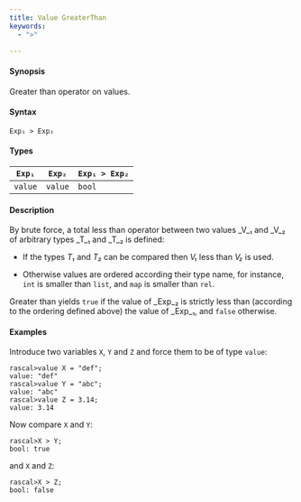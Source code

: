 ```yaml
---
title: Value GreaterThan
keywords:
  - ">"

---
```


#### Synopsis

Greater than operator on values.

#### Syntax

`Exp₁ > Exp₂`

#### Types


| `Exp₁` | `Exp₂` | `Exp₁ > Exp₂` |
| --- | --- | --- |
| `value`   |  `value`  | `bool`               |


#### Description

By brute force, a total less than operator between two values _V_₁ and _V_₂ of arbitrary types _T_₁ and _T_₂ is defined:

*  If the types _T₁_ and _T₂_ can be compared then _V₁_ less than _V₂_ is used.

*  Otherwise values are ordered according their type name, for instance, `int` is smaller than `list`, and `map` is smaller than `rel`.


Greater than yields `true` if the value of _Exp_₂ is strictly less
than (according to the ordering defined above) the value of _Exp_₁, and `false` otherwise.

#### Examples

Introduce two variables `X`, `Y` and `Z` and force them to be of type `value`:

```rascal-shell ,continue
rascal>value X = "def";
value: "def"
rascal>value Y = "abc";
value: "abc"
rascal>value Z = 3.14;
value: 3.14
```
Now compare `X` and `Y`:

```rascal-shell ,continue
rascal>X > Y;
bool: true
```
and `X` and `Z`:

```rascal-shell ,continue
rascal>X > Z;
bool: false
```


